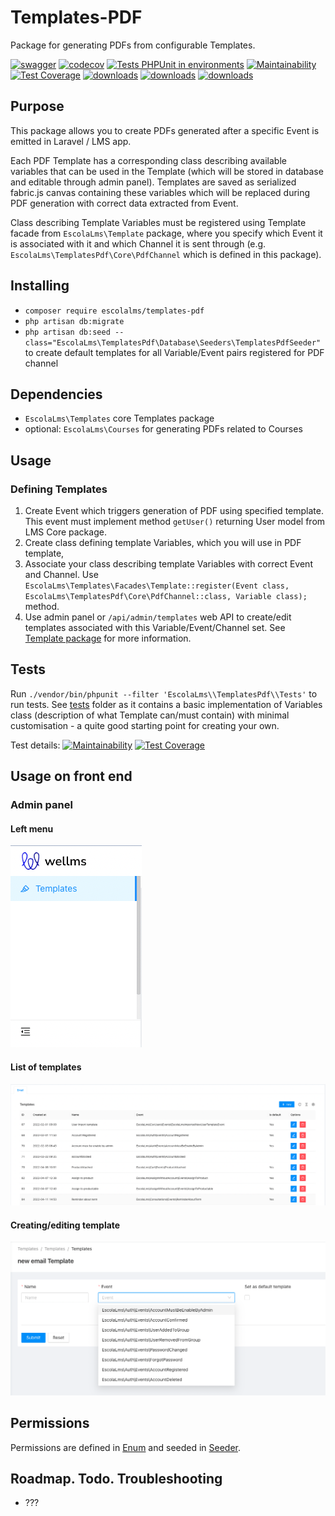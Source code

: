 # Templates-PDF

Package for generating PDFs from configurable Templates.

[![swagger](https://img.shields.io/badge/documentation-swagger-green)](https://escolalms.github.io/Templates-PDF/)
[![codecov](https://codecov.io/gh/EscolaLMS/Templates-PDF/branch/main/graph/badge.svg?token=O91FHNKI6R)](https://codecov.io/gh/EscolaLMS/Templates-PDF)
[![Tests PHPUnit in environments](https://github.com/EscolaLMS/Templates-PDF/actions/workflows/test.yml/badge.svg)](https://github.com/EscolaLMS/Templates-PDF/actions/workflows/test.yml)
[![Maintainability](https://api.codeclimate.com/v1/badges/60eb83351d2d550c15cb/maintainability)](https://codeclimate.com/github/EscolaLMS/Templates-PDF/maintainability)
[![Test Coverage](https://api.codeclimate.com/v1/badges/60eb83351d2d550c15cb/test_coverage)](https://codeclimate.com/github/EscolaLMS/Templates-PDF/test_coverage)
[![downloads](https://img.shields.io/packagist/dt/escolalms/templates-pdf)](https://packagist.org/packages/escolalms/templates-pdf)
[![downloads](https://img.shields.io/packagist/v/escolalms/templates-pdf)](https://packagist.org/packages/escolalms/templates-pdf)
[![downloads](https://img.shields.io/packagist/l/escolalms/templates-pdf)](https://packagist.org/packages/escolalms/templates-pdf)

## Purpose

This package allows you to create PDFs generated after a specific Event is emitted in Laravel / LMS app.

Each PDF Template has a corresponding class describing available variables that can be used in the Template (which will be stored in database and editable through admin panel).
Templates are saved as serialized fabric.js canvas containing these variables which will be replaced during PDF generation with correct data extracted from Event.

Class describing Template Variables must be registered using Template facade from `EscolaLms\Template` package, where you specify which Event it is associated with it and which Channel it is sent through (e.g. `EscolaLms\TemplatesPdf\Core\PdfChannel` which is defined in this package).

## Installing

- `composer require escolalms/templates-pdf`
- `php artisan db:migrate`
- `php artisan db:seed --class="EscolaLms\TemplatesPdf\Database\Seeders\TemplatesPdfSeeder"` to create default templates for all Variable/Event pairs registered for PDF channel

## Dependencies

- `EscolaLms\Templates` core Templates package
- optional: `EscolaLms\Courses` for generating PDFs related to Courses

## Usage

### Defining Templates

1. Create Event which triggers generation of PDF using specified template. This event must implement method `getUser()` returning User model from LMS Core package.
2. Create class defining template Variables, which you will use in PDF template,
3. Associate your class describing template Variables with correct Event and Channel. Use `EscolaLms\Templates\Facades\Template::register(Event class, EscolaLms\TemplatesPdf\Core\PdfChannel::class, Variable class);` method.
4. Use admin panel or `/api/admin/templates` web API to create/edit templates associated with this Variable/Event/Channel set. See [Template package](https://github.com/EscolaLMS/Templates) for more information.

## Tests

Run `./vendor/bin/phpunit --filter 'EscolaLms\\TemplatesPdf\\Tests'` to run tests. See [tests](tests) folder as it contains a basic implementation of Variables class (description of what Template can/must contain) with minimal customisation - a quite good starting point for creating your own.

Test details:
[![Maintainability](https://api.codeclimate.com/v1/badges/60eb83351d2d550c15cb/maintainability)](https://codeclimate.com/github/EscolaLMS/Templates-PDF/maintainability)
[![Test Coverage](https://api.codeclimate.com/v1/badges/60eb83351d2d550c15cb/test_coverage)](https://codeclimate.com/github/EscolaLMS/Templates-PDF/test_coverage)

## Usage on front end

### Admin panel

#### **Left menu**

![Menu](docs/menu.png "Menu")

#### **List of templates**

![List of templates](docs/list.png "List of templates")

#### **Creating/editing template**

![Creating/editing template](docs/edit.png "Creating or editing template")

## Permissions

Permissions are defined in [Enum](src/Enums/PdfPermissionsEnum.php) and seeded in [Seeder](database/seeders/PermissionTableSeeder.php).

## Roadmap. Todo. Troubleshooting

- ???
